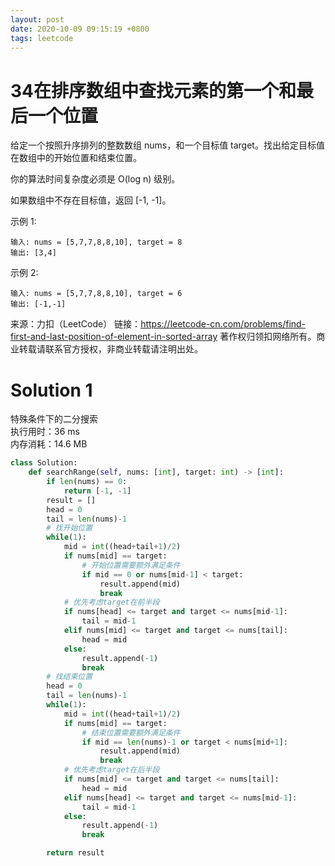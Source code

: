 ```yaml
---
layout: post
date: 2020-10-09 09:15:19 +0800
tags: leetcode
---
```


# 34在排序数组中查找元素的第一个和最后一个位置

给定一个按照升序排列的整数数组 nums，和一个目标值 target。找出给定目标值在数组中的开始位置和结束位置。

你的算法时间复杂度必须是 O(log n) 级别。

如果数组中不存在目标值，返回 [-1, -1]。

示例 1:
```
输入: nums = [5,7,7,8,8,10], target = 8
输出: [3,4]
```
示例 2:
```
输入: nums = [5,7,7,8,8,10], target = 6
输出: [-1,-1]
```
来源：力扣（LeetCode）
链接：https://leetcode-cn.com/problems/find-first-and-last-position-of-element-in-sorted-array
著作权归领扣网络所有。商业转载请联系官方授权，非商业转载请注明出处。

# Solution 1
特殊条件下的二分搜索  
执行用时：36 ms  
内存消耗：14.6 MB  
``` python
class Solution:
    def searchRange(self, nums: [int], target: int) -> [int]:
        if len(nums) == 0:
            return [-1, -1]
        result = []
        head = 0
        tail = len(nums)-1
        # 找开始位置
        while(1):
            mid = int((head+tail+1)/2)
            if nums[mid] == target:
                # 开始位置需要额外满足条件
                if mid == 0 or nums[mid-1] < target:
                    result.append(mid)
                    break
            # 优先考虑target在前半段
            if nums[head] <= target and target <= nums[mid-1]:
                tail = mid-1
            elif nums[mid] <= target and target <= nums[tail]:
                head = mid
            else:
                result.append(-1)
                break
        # 找结束位置
        head = 0
        tail = len(nums)-1
        while(1):
            mid = int((head+tail+1)/2)
            if nums[mid] == target:
                # 结束位置需要额外满足条件
                if mid == len(nums)-1 or target < nums[mid+1]:
                    result.append(mid)
                    break
            # 优先考虑target在后半段
            if nums[mid] <= target and target <= nums[tail]:
                head = mid
            elif nums[head] <= target and target <= nums[mid-1]:
                tail = mid-1
            else:
                result.append(-1)
                break

        return result
```